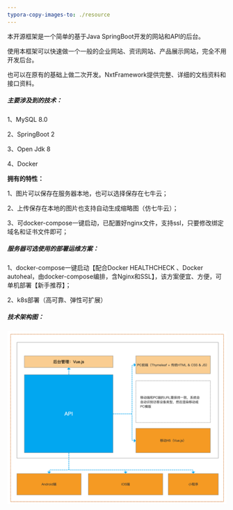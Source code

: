```yaml
---
typora-copy-images-to: ./resource
---
```


本开源框架是一个简单的基于Java SpringBoot开发的网站和API的后台。

使用本框架可以快速做一个一般的企业网站、资讯网站、产品展示网站，完全不用开发后台。

也可以在原有的基础上做二次开发。NxtFramework提供完整、详细的文档资料和接口资料。



##### 主要涉及到的技术：

1、MySQL 8.0

2、SpringBoot 2

3、Open Jdk 8

4、Docker



**拥有的特性：**

1、图片可以保存在服务器本地，也可以选择保存在七牛云；

2、上传保存在本地的图片也支持自动生成缩略图（仿七牛云）；

3、可docker-compose一键启动，已配置好nginx文件，支持ssl，只要修改绑定域名和证书文件即可；



##### 服务器可选使用的部署运维方案：

1、docker-compose一键启动【配合Docker HEALTHCHECK 、Docker autoheal，由docker-compose编排，含Nginx和SSL】，该方案便宜、方便，可单机部署【新手推荐】；

2、k8s部署（高可靠、弹性可扩展）



##### 技术架构图：

![image-20201002193247580](bitbook_resource/image-20201002193247580.png)

